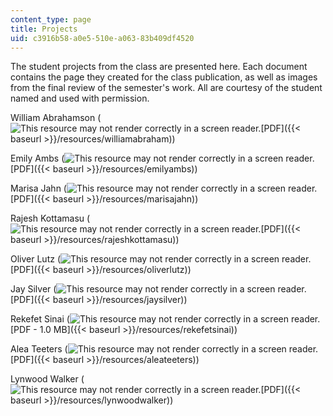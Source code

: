 ```yaml
---
content_type: page
title: Projects
uid: c3916b58-a0e5-510e-a063-83b409df4520
---
```


The student projects from the class are presented here. Each document contains the page they created for the class publication, as well as images from the final review of the semester's work. All are courtesy of the student named and used with permission.

William Abrahamson (![This resource may not render correctly in a screen reader.](/images/inacessible.gif)[PDF]({{< baseurl >}}/resources/williamabraham))

Emily Ambs (![This resource may not render correctly in a screen reader.](/images/inacessible.gif)[PDF]({{< baseurl >}}/resources/emilyambs))

Marisa Jahn (![This resource may not render correctly in a screen reader.](/images/inacessible.gif)[PDF]({{< baseurl >}}/resources/marisajahn))

Rajesh Kottamasu (![This resource may not render correctly in a screen reader.](/images/inacessible.gif)[PDF]({{< baseurl >}}/resources/rajeshkottamasu))

Oliver Lutz (![This resource may not render correctly in a screen reader.](/images/inacessible.gif)[PDF]({{< baseurl >}}/resources/oliverlutz))

Jay Silver (![This resource may not render correctly in a screen reader.](/images/inacessible.gif)[PDF]({{< baseurl >}}/resources/jaysilver))

Rekefet Sinai (![This resource may not render correctly in a screen reader.](/images/inacessible.gif)[PDF - 1.0 MB]({{< baseurl >}}/resources/rekefetsinai))

Alea Teeters (![This resource may not render correctly in a screen reader.](/images/inacessible.gif)[PDF]({{< baseurl >}}/resources/aleateeters))

Lynwood Walker (![This resource may not render correctly in a screen reader.](/images/inacessible.gif)[PDF]({{< baseurl >}}/resources/lynwoodwalker))